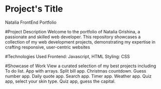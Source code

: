 # Project's Title
Natalia FrontEnd Portfolio

#Project Description 
Welcome to the portfolio of Natalia Grishina, a passionate and skilled web developer. 
This repository showcases a collection of my web development projects, demonstrating my expertise in crafting responsive, user-centric websites

#Technologies Used 
Frontend: Javascript, HTML
Styling: CSS

#Showcase of Work
View a curated selection of my best projects including 
To do list.
App with arrays. 
Split bill app.
Christmas countdown. 
Guess number app.
Daily quote app.
Search app.
Timer app.
Weather app. 
Quiz app, select your skin type.
Quiz app, guess the capital.




